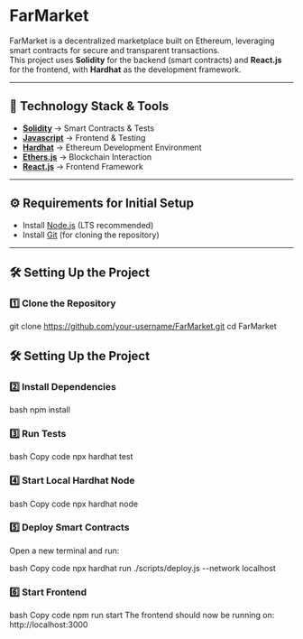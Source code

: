 # FarMarket

FarMarket is a decentralized marketplace built on Ethereum, leveraging smart contracts for secure and transparent transactions.  
This project uses **Solidity** for the backend (smart contracts) and **React.js** for the frontend, with **Hardhat** as the development framework.

---

## 🚀 Technology Stack & Tools

- **[Solidity](https://soliditylang.org/)** → Smart Contracts & Tests  
- **[Javascript](https://developer.mozilla.org/en-US/docs/Web/JavaScript)** → Frontend & Testing  
- **[Hardhat](https://hardhat.org/)** → Ethereum Development Environment  
- **[Ethers.js](https://docs.ethers.io/v5/)** → Blockchain Interaction  
- **[React.js](https://reactjs.org/)** → Frontend Framework  

---

## ⚙️ Requirements for Initial Setup

- Install [Node.js](https://nodejs.org/en/) (LTS recommended)  
- Install [Git](https://git-scm.com/) (for cloning the repository)  

---

## 🛠️ Setting Up the Project

### 1️⃣ Clone the Repository

git clone https://github.com/your-username/FarMarket.git
cd FarMarket
## 🛠️ Setting Up the Project

### 2️⃣ Install Dependencies
bash
npm install

### 3️⃣ Run Tests
bash
Copy code
npx hardhat test

### 4️⃣ Start Local Hardhat Node
bash
Copy code
npx hardhat node

### 5️⃣ Deploy Smart Contracts
Open a new terminal and run:

bash
Copy code
npx hardhat run ./scripts/deploy.js --network localhost

### 6️⃣ Start Frontend
bash
Copy code
npm run start
The frontend should now be running on: http://localhost:3000
